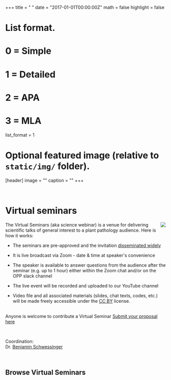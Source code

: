 +++
title = " "
date = "2017-01-01T00:00:00Z"
math = false
highlight = false

# List format.
#   0 = Simple
#   1 = Detailed
#   2 = APA
#   3 = MLA
list_format = 1

# Optional featured image (relative to `static/img/` folder).
[header]
image = ""
caption = ""
+++

<br>
<h1> Virtual seminars</h1>
<img src = "/img/headers/virtual-seminar.png" align = right style = "position: relative;
  background: white">
The Virtual Seminars (aka science webinar) is a venue for delivering scientific talks of general interest to a plant pathology audience. Here is how it works:

- The seminars are pre-approved and the invitation [disseminated widely](https://twitter.com/OpenPlantPath)

- It is live broadcast via Zoom - date & time at speaker's convenience 

- The speaker is available to answer questions from the audience after the seminar (e.g. up to 1 hour) either within the Zoom chat and/or on the OPP slack channel 

- The live event will be recorded and uploaded to our YouTube channel

- Video file and all associated materials (slides, chat texts, codes, etc.) will be made freely accessible under the [CC BY](https://creativecommons.org/licenses/) license.
<br><br>

Anyone is welcome to contribute a Virtual Seminar [Submit your proposal here](https://docs.google.com/forms/d/e/1FAIpQLSdCBzRJRzSVnx4J-sIaeAfpQvbSGHCjyINnIT-tqOKLk3wPQA/viewform?usp=send_form)

<br>

Coordination:  
Dr. [Benjamin Schwessinger](https://twitter.com/schwessinger)



<br>
<h2>Browse  Virtual Seminars</h2>



